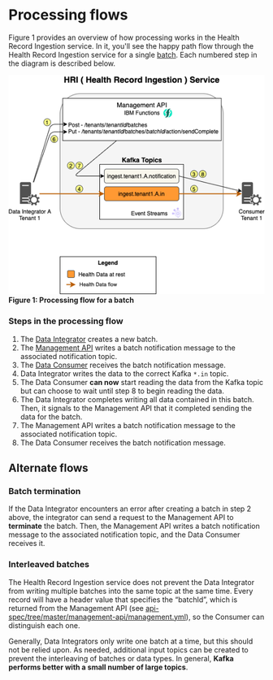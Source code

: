 # Processing flows

Figure 1 provides an overview of how processing works in the Health Record Ingestion service. In it, you'll see the happy path flow through the Health Record Ingestion service for a single [batch](glossary.md#batch). Each numbered step in the diagram is described below.

![core-architecture](assets/img/processflow.png)<br>
**Figure 1: Processing flow for a batch**

### Steps in the processing flow
1. The [Data Integrator](glossary.md#data-integrator) creates a new batch.
2. The [Management API](glossary.md#management-api) writes a batch notification message to the associated notification topic.
3. The [Data Consumer](glossary.md#data-consumer) receives the batch notification message.
4. Data Integrator writes the data to the correct Kafka `*.in` topic.
5. The Data Consumer **can now** start reading the data from the Kafka topic but can choose to wait until step 8 to begin reading the data.
6. The Data Integrator completes writing all data contained in this batch. Then, it signals to the Management API that it completed sending the data for the batch.
7. The Management API writes a batch notification message to the associated notification topic.
8. The Data Consumer receives the batch notification message.

## Alternate flows
### Batch termination
If the Data Integrator encounters an error after creating a batch in step 2 above, the integrator can send a request to the Management API to **terminate** the batch. Then, the Management API writes a batch notification message  to the associated notification topic, and the Data Consumer receives it.

### Interleaved batches
The Health Record Ingestion service does not prevent the Data Integrator from writing multiple batches into the same topic at the same time. Every record will have a header value that specifies the “batchId”, which is returned from the Management API (see [api-spec/tree/master/management-api/management.yml](https://github.com/Alvearie/hri-api-spec/tree/master/management-api/management.yml#L36)), so the Consumer can distinguish each one.

Generally, Data Integrators only write one batch at a time, but this should not be relied upon. As needed, additional input topics can be created to prevent the interleaving of batches or data types. In general, **Kafka performs better with a small number of large topics**.
